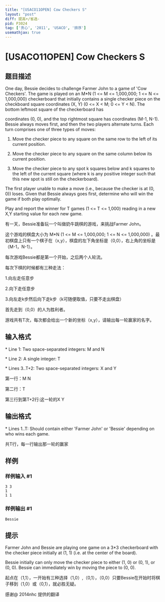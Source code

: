 ```yaml
---
title: "[USACO11OPEN] Cow Checkers S"
layout: "post"
diff: 提高+/省选-
pid: P3024
tag: ['贪心', '2011', 'USACO', '排序']
usemathjax: true
---
```


# [USACO11OPEN] Cow Checkers S
## 题目描述

One day, Bessie decides to challenge Farmer John to a game of 'Cow Checkers'. The game is played on an M\*N (1 <= M <= 1,000,000; 1 <= N <= 1,000,000) checkerboard that initially contains a single checker piece on the checkboard square coordinates (X, Y) (0 <= X < M; 0 <= Y < N). The bottom leftmost square of the checkerboard has

coordinates (0, 0), and the top rightmost square has coordinates (M-1, N-1). Bessie always moves first, and then the two players alternate turns.  Each turn comprises one of three types of moves:

1) Move the checker piece to any square on the same row to the left of its current position.

2) Move the checker piece to any square on the same column below its current position.

3) Move the checker piece to any spot k squares below and k squares to the left of the current square (where k is any positive integer such that this new spot is still on the checkerboard).

The first player unable to make a move (i.e., because the checker is at (0, 0)) loses. Given that Bessie always goes first, determine who will win the game if both play optimally.

Play and report the winner for T games (1 <= T <= 1,000) reading in a new X,Y starting value for each new game.

有一天，Bessie准备玩一个叫做奶牛跳棋的游戏，来挑战Farmer John。


这个游戏的棋盘大小为 M\*N (1 <= M <= 1,000,000; 1 <= N <= 1,000,000) 。最初棋盘上只有一个棋子在（x,y），棋盘的左下角坐标是（0,0），右上角的坐标是（M-1，N-1）。


每次游戏Bessie都是第一个开始，之后两个人轮流。


每次下棋的时候都有三种走法：


1.向左走任意步


2.向下走任意步


3.向左走k步然后向下走k步（k可随便取值，只要不走出棋盘）


首先走到（0,0）的人为胜利者。


游戏共有T次，每次都会给出一个新的坐标（x,y），请输出每一轮赢家的名字。

## 输入格式

\* Line 1: Two space-separated integers: M and N

\* Line 2: A single integer: T

\* Lines 3..T+2: Two space-separated integers: X and Y

第一行：M N


第二行：T


第三行到第T+2行:这一轮的X Y

## 输出格式

\* Lines 1..T: Should contain either 'Farmer John' or 'Bessie' depending on who wins each  game.

共T行，每一行输出那一轮的赢家

## 样例

### 样例输入 #1
```
3 3 
1 
1 1 

```
### 样例输出 #1
```
Bessie 

```
## 提示

Farmer John and Bessie are playing one game on a 3\*3 checkerboard with the checker piece initially at (1, 1) (i.e. at the center of the board).


Bessie initially can only move the checker piece to either (1, 0) or (0, 1), or (0, 0). Bessie can immediately win by moving the piece to (0, 0).


起点在（1,1），一开始有三种选择（1,0）,（0,1），（0,0）只要Bessie在开始时将棋子移到（1,0）或（0,1），就必胜无疑。


感谢@ 2014nhc  提供的翻译

